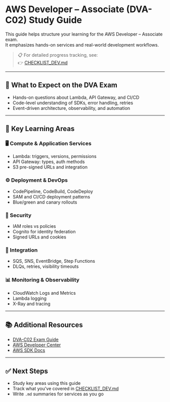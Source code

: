 # AWS Developer – Associate (DVA-C02) Study Guide

This guide helps structure your learning for the AWS Developer – Associate exam.  
It emphasizes hands-on services and real-world development workflows.

> 📋 For detailed progress tracking, see:  
> 👉 [CHECKLIST_DEV.md](CHECKLIST_DEV.md)

---

## 🧭 What to Expect on the DVA Exam

- Hands-on questions about Lambda, API Gateway, and CI/CD
- Code-level understanding of SDKs, error handling, retries
- Event-driven architecture, observability, and automation

---

## 🧱 Key Learning Areas

### 🖥️ Compute & Application Services
- Lambda: triggers, versions, permissions
- API Gateway: types, auth methods
- S3 pre-signed URLs and integration

### ⚙️ Deployment & DevOps
- CodePipeline, CodeBuild, CodeDeploy
- SAM and CI/CD deployment patterns
- Blue/green and canary rollouts

### 🔐 Security
- IAM roles vs policies
- Cognito for identity federation
- Signed URLs and cookies

### 🔄 Integration
- SQS, SNS, EventBridge, Step Functions
- DLQs, retries, visibility timeouts

### 📊 Monitoring & Observability
- CloudWatch Logs and Metrics
- Lambda logging
- X-Ray and tracing

---

## 📚 Additional Resources

- [DVA-C02 Exam Guide](https://d1.awsstatic.com/training-and-certification/docs-dev-associate/AWS_Certified_Developer_Associate_Exam_Guide.pdf)
- [AWS Developer Center](https://developer.aws)
- [AWS SDK Docs](https://docs.aws.amazon.com/sdkref/latest/guide/home.html)

---

## ✅ Next Steps

- Study key areas using this guide
- Track what you've covered in [CHECKLIST_DEV.md](CHECKLIST_DEV.md)
- Write `.md` summaries for services as you go

